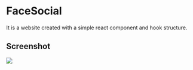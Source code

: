 <h1>FaceSocial</h1>

It is a website created with a simple react component and hook structure.

<h2>Screenshot</h2>

![](FaceSocial.gif)
